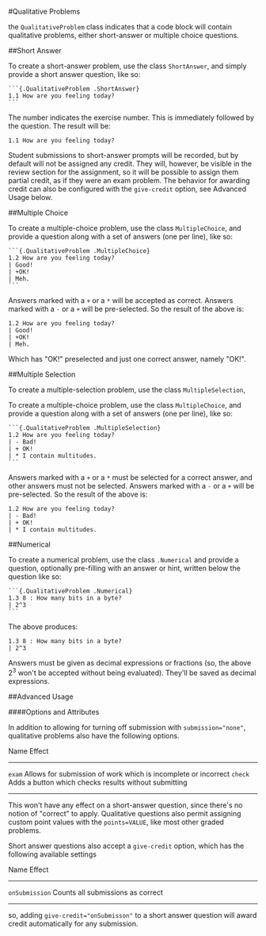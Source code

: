 #Qualitative Problems

the `QualitativeProblem` class indicates that a code block will contain
qualitative problems, either short-answer or multiple choice questions.

##Short Answer

To create a short-answer problem, use the class `ShortAnswer`, and simply
provide a short answer question, like so:

    ```{.QualitativeProblem .ShortAnswer}
    1.1 How are you feeling today?
    ```

The number indicates the exercise number. This is immediately followed by the
question. The result will be:

```{.QualitativeProblem .ShortAnswer}
1.1 How are you feeling today?
```

Student submissions to short-answer prompts will be recorded, but by default
will not be assigned any credit. They will, however, be visible in the review
section for the assignment, so it will be possible to assign them partial
credit, as if they were an exam problem. The behavior for awarding credit can
also be configured with the `give-credit` option, see Advanced Usage below.

##Multiple Choice

To create a multiple-choice problem, use the class `MultipleChoice`, and
provide a question along with a set of answers (one per line), like so:

    ```{.QualitativeProblem .MultipleChoice}
    1.2 How are you feeling today?
    | Good!
    | +OK!
    | Meh.
    ```

Answers marked with a `+` or a `*` will be accepted as correct. Answers marked
with a `-` or a `+` will be pre-selected. So the result of the above is:

```{.QualitativeProblem .MultipleChoice}
1.2 How are you feeling today?
| Good!
| +OK!
| Meh.
```

Which has "OK!" preselected and just one correct answer, namely "OK!".

##Multiple Selection

To create a multiple-selection problem, use the class `MultipleSelection`, 

To create a multiple-choice problem, use the class `MultipleChoice`, and
provide a question along with a set of answers (one per line), like so:

    ```{.QualitativeProblem .MultipleSelection}
    1.2 How are you feeling today?
    | - Bad!
    | + OK!
    | * I contain multitudes.
    ```

Answers marked with a `+` or a `*` must be selected for a correct answer, and
other answers must not be selected. Answers marked with a `-` or a `+` will be
pre-selected. So the result of the above is:

```{.QualitativeProblem .MultipleSelection}
1.2 How are you feeling today?
| - Bad!
| + OK!
| * I contain multitudes.
```


##Numerical

To create a numerical problem, use the class `.Numerical` and provide a
question, optionally pre-filling with an answer or hint, written below the
question like so:

    ```{.QualitativeProblem .Numerical}
    1.3 8 : How many bits in a byte?
    | 2^3
    ```

The above produces:

```{.QualitativeProblem .Numerical}
1.3 8 : How many bits in a byte?
| 2^3
```

Answers must be given as decimal expressions or fractions (so, the above $2^3$
won't be accepted without being evaluated). They'll be saved as decimal
expressions.

##Advanced Usage

####Options and Attributes

In addition to allowing for turning off submission with `submission="none"`,
qualitative problems also have the following options. 

<div class="table">

Name                     Effect
------------------------ ------------------------------------------------------------------
`exam`                   Allows for submission of work which is incomplete or incorrect
`check`                  Adds a button which checks results without submitting
------------------------ ------------------------------------------------------------------

</div>

This won't have any effect on a short-answer question, since there's no notion
of "correct" to apply. Qualitative questions also permit assigning custom point
values with the `points=VALUE`, like most other graded problems.

Short answer questions also accept a `give-credit` option, which has the
following available settings

<div class="table">

Name                     Effect
------------------------ ------------------------------------------------------------------
`onSubmission`           Counts all submissions as correct
------------------------ ------------------------------------------------------------------

</div>

so, adding `give-credit="onSubmisson"` to a short answer question will award
credit automatically for any submission.
